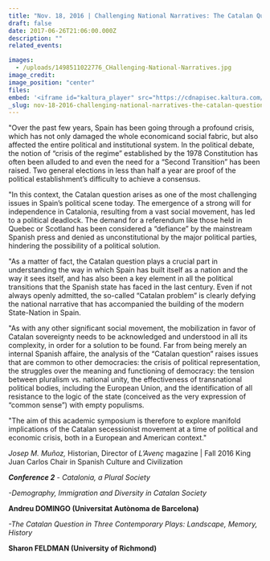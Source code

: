 ```yaml
---
title: "Nov. 18, 2016 | Challenging National Narratives: The Catalan Question & the Spanish Crisis - Conference 2"
draft: false
date: 2017-06-26T21:06:00.000Z
description: ""
related_events:

images:
  - /uploads/1498511022776_CHallenging-National-Narratives.jpg
image_credit:
image_position: "center"
files:
embed: '<iframe id="kaltura_player" src="https://cdnapisec.kaltura.com/p/1674401/sp/167440100/embedIframeJs/uiconf_id/23435151/partner_id/1674401?iframeembed=true&amp;playerId=kaltura_player&amp;entry_id=1_fmkgwryr&amp;flashvars[akamaiHD.loadingPolicy]=preInitialize&amp;flashvars[akamaiHD.asyncInit]=true&amp;flashvars[twoPhaseManifest]=true&amp;flashvars[streamerType]=hdnetworkmanifest&amp;flashvars[localizationCode]=en&amp;flashvars[leadWithHTML5]=true&amp;flashvars[sideBarContainer.plugin]=true&amp;flashvars[sideBarContainer.position]=left&amp;flashvars[sideBarContainer.clickToClose]=true&amp;flashvars[chapters.plugin]=true&amp;flashvars[chapters.layout]=vertical&amp;flashvars[chapters.thumbnailRotator]=false&amp;flashvars[streamSelector.plugin]=true&amp;flashvars[EmbedPlayer.SpinnerTarget]=videoHolder&amp;flashvars[dualScreen.plugin]=true&amp;flashvars[LeadWithHLSOnFlash]=true&amp;&amp;wid=1_xq6crzp3" width="400" height="300" allowfullscreen="" webkitallowfullscreen="" mozallowfullscreen="" frameborder="0" title="Kaltura Player"></iframe>'
_slug: nov-18-2016-challenging-national-narratives-the-catalan-question-the-spanish-crisis-conference-2
---
```


"Over the past few years, Spain has been going through a profound crisis, which has not only damaged the whole economicand social fabric, but also affected the entire political and institutional system. In the political debate, the notion of “crisis of the regime” established by the 1978 Constitution has often been alluded to and even the need for a “Second Transition” has been raised. Two general elections in less than half a year are proof of the political establishment’s difficulty to achieve a consensus.

"In this context, the Catalan question arises as one of the most challenging issues in Spain’s political scene today. The emergence of a strong will for independence in Catalonia, resulting from a vast social movement, has led to a political deadlock. The demand for a referendum like those held in Quebec or Scotland has been considered a “defiance” by the mainstream Spanish press and denied as unconstitutional by the major political parties, hindering the possibility of a political solution.

"As a matter of fact, the Catalan question plays a crucial part in understanding the way in which Spain has built itself as a nation and the way it sees itself, and has also been a key element in all the political transitions that the Spanish state has faced in the last century. Even if not always openly admitted, the so-called “Catalan problem” is clearly defying the national narrative that has accompanied the building of the modern State-Nation in Spain.

"As with any other significant social movement, the mobilization in favor of Catalan sovereignty needs to be acknowledged and understood in all its complexity, in order for a solution to be found. Far from being merely an internal Spanish affaire, the analysis of the “Catalan question” raises issues that are common to other democracies: the crisis of political representation, the struggles over the meaning and functioning of democracy: the tension between pluralism vs. national unity, the effectiveness of transnational political bodies, including the European Union, and the identification of all resistance to the logic of the state (conceived as the very expression of “common sense”) with empty populisms.

"The aim of this academic symposium is therefore to explore manifold implications of the Catalan secessionist movement at a time of political and economic crisis, both in a European and American context."

_Josep M. Muñoz,_ Historian, Director of _L’Avenç_ magazine | Fall 2016 King Juan Carlos Chair in Spanish Culture and Civilization

_**Conference 2**_ - _Catalonia, a Plural Society_

_-Demography, Immigration and Diversity in Catalan Society_

**Andreu DOMINGO (Universitat Autònoma de Barcelona)**

_-The Catalan Question in Three Contemporary Plays:_ _Landscape, Memory, History_

**Sharon FELDMAN (University of Richmond)**

